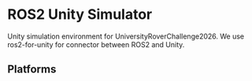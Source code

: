 # ROS2 Unity Simulator
Unity simulation environment for UniversityRoverChallenge2026. 
We use ros2-for-unity for connector between ROS2 and Unity.
## Platforms



